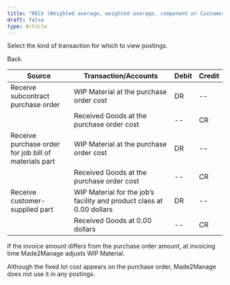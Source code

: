 ```yaml
---
title: "RECV (Weighted average, weighted average, component or Customer jobs)"
draft: false
type: Article
---
```


Select the kind of transaction for which to view postings. 

Back

| Source                                                | Transaction/Accounts                                                  | Debit | Credit |
|-------------------------------------------------------|-----------------------------------------------------------------------|-------|--------|
| Receive subcontract purchase order                  | WIP Material at the purchase order cost                               | DR    | --     |
|                                                       | Received Goods at the purchase order cost                             | --    | CR     |
| Receive purchase order for job bill of materials part | WIP Material at the purchase order cost                               | DR    | --     |
|                                                       | Received Goods at the purchase order cost                             | --    | CR     |
| Receive customer-supplied part                        | WIP Material for the job’s facility and product class at 0.00 dollars | DR    | --     |
|                                                       | Received Goods at 0.00 dollars                                        | --    | CR     |

If the invoice amount differs from the purchase order amount, at invoicing time Made2Manage adjusts WIP Material.

 Although the fixed lot cost appears on the purchase order, Made2Manage does not use it in any postings.